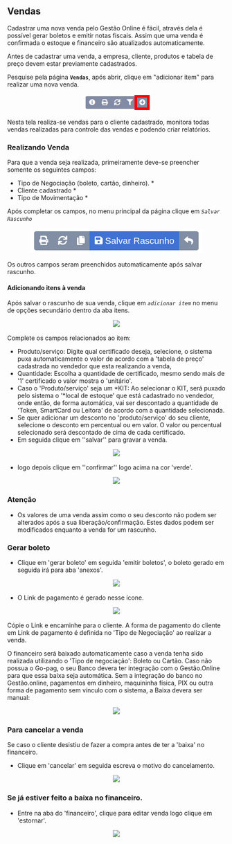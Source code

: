 ## Vendas

Cadastrar uma nova venda pelo Gestão Online é fácil, através dela é possível gerar boletos e emitir notas fiscais. Assim que uma venda é confirmada o estoque e financeiro são atualizados automaticamente.

Antes de cadastrar uma venda, a <a>empresa</a>, <a>cliente</a>, <a>produtos</a> e <a>tabela de preço</a> devem estar previamente cadastrados.

Pesquise pela página **`Vendas`**, após abrir, clique em "adicionar item" para realizar uma nova venda.

<p align='center'>
  <img src='/ui/assets/manuais-de-uso/cliente-parceiro/2-cliente-parceiro.png'/>
</p>

Nesta tela realiza-se vendas para o cliente cadastrado, monitora todas vendas realizadas para controle das vendas e podendo criar relatórios.

### Realizando Venda

 Para que a venda seja realizada, primeiramente deve-se preencher somente os seguintes campos:

  - Tipo de Negociação (boleto, cartão, dinheiro). *
  - Cliente cadastrado *
  - Tipo de Movimentação *
 
Após completar os campos, no menu principal da página clique em *`Salvar Rascunho`*

<p align='center'>
  <img src='/ui/assets/capturas-de-tela/botao-salvar-rascunho-vendas.png'/>
</p>

Os outros campos seram preenchidos automaticamente após salvar rascunho.

#### Adicionando itens à venda

Após salvar o rascunho de sua venda, clique em *`adicionar item`* no menu de opções secundário dentro da aba itens.

<p align='center'>
  <img src='/ui/assets/capturas-de-tela/botao-adicionar-item-venda.png'/>
<p>

Complete os campos relacionados ao item:

- Produto/serviço: Digite qual certificado deseja, selecione, o sistema puxa automaticamente o valor de acordo com a 'tabela de preço' cadastrada no vendedor que esta realizando a venda,
- Quantidade: Escolha a quantidade de certificado, mesmo sendo mais de '1' certificado o valor mostra o 'unitário'.
- Caso o 'Produto/serviço' seja um *KIT: Ao selecionar o KIT, será puxado pelo sistema o '*local de estoque' que está cadastrado no vendedor, onde então, de forma automática, vai ser descontado a quantidade de 'Token, SmartCard ou Leitora'  de acordo com a quantidade selecionada.
- Se quer adicionar um desconto no 'produto/serviço' do seu cliente, selecione o desconto em percentual ou em valor.  O valor ou percentual selecionado será descontado de cima de cada certificado.
- Em seguida clique em ''salvar'' para gravar a venda.

<p align='center'>
  <img src='/ui/assets/capturas-de-tela/botao-salvar-venda.png'/>
</p>

- logo depois clique em ''confirmar'' logo acima na cor  'verde'.

<p align='center'>
  <img src='/ui/assets/capturas-de-tela/botao-confirma-venda.png'/>
</p>

### Atenção

- Os valores de uma venda assim como o seu desconto não podem ser alterados após a sua liberação/confirmação. Estes dados podem ser modificados enquanto a venda for um rascunho.

### Gerar boleto

- Clique em 'gerar boleto' em seguida 'emitir boletos', o boleto gerado em seguida irá para aba 'anexos'.

<p align='center'>
  <img src='/ui/assets/capturas-de-tela/gerar-boleto.gif'/>
<p>

- O Link de pagamento é gerado nesse ícone. 

<p align='center'>
  <img src='/ui/assets/capturas-de-tela/botao-link.png'/>
<p>

Cópie o Link e encaminhe para o cliente. A forma de pagamento do cliente em Link de pagamento é definida no 'Tipo de Negociação' ao realizar a venda.

O financeiro será baixado automaticamente caso a venda tenha sido realizada utilizando o  'Tipo de negociação': Boleto ou Cartão.
Caso não possua o Go-pag, o seu Banco devera ter integração com o Gestão.Online para que essa baixa seja automática.
Sem a integração do banco no Gestão.online, pagamentos em dinheiro, maquininha física, PIX ou outra forma de pagamento sem vínculo com o sistema, a Baixa devera ser manual:

<p align='center'>
  <img src='/ui/assets/capturas-de-tela/baixa-manual-vendas.gif'/>
<p>

### Para cancelar a venda

Se caso o cliente desistiu de fazer a compra antes de ter a 'baixa' no financeiro.

- Clique em 'cancelar' em seguida escreva o motivo do cancelamento.

<p align='center'>
  <img src='/ui/assets/capturas-de-tela/cacelamento-vendas.gif'/>
<p>


### Se já estiver feito a baixa no financeiro.

- Entre na aba do 'financeiro', clique para editar venda logo clique em 'estornar'.

<p align='center'>
  <img src='/ui/assets/capturas-de-tela/estornar-financeiro.gif'/>
<p>